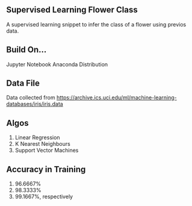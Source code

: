 ## Supervised Learning Flower Class
  A supervised learning snippet to infer the class of a flower using previos data.

## Build On...
  Jupyter Notebook
  Anaconda Distribution

## Data File
  Data collected from 
  https://archive.ics.uci.edu/ml/machine-learning-databases/iris/iris.data
  
## Algos
  1. Linear Regression
  2. K Nearest Neighbours
  3. Support Vector Machines

## Accuracy in Training
  1. 96.6667%
  2. 98.3333%
  3. 99.1667%, respectively
